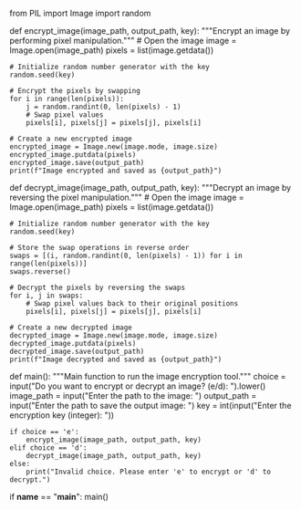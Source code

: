 from PIL import Image
import random

def encrypt_image(image_path, output_path, key):
    """Encrypt an image by performing pixel manipulation."""
    # Open the image
    image = Image.open(image_path)
    pixels = list(image.getdata())
    
    # Initialize random number generator with the key
    random.seed(key)
    
    # Encrypt the pixels by swapping
    for i in range(len(pixels)):
        j = random.randint(0, len(pixels) - 1)
        # Swap pixel values
        pixels[i], pixels[j] = pixels[j], pixels[i]
    
    # Create a new encrypted image
    encrypted_image = Image.new(image.mode, image.size)
    encrypted_image.putdata(pixels)
    encrypted_image.save(output_path)
    print(f"Image encrypted and saved as {output_path}")

def decrypt_image(image_path, output_path, key):
    """Decrypt an image by reversing the pixel manipulation."""
    # Open the image
    image = Image.open(image_path)
    pixels = list(image.getdata())
    
    # Initialize random number generator with the key
    random.seed(key)
    
    # Store the swap operations in reverse order
    swaps = [(i, random.randint(0, len(pixels) - 1)) for i in range(len(pixels))]
    swaps.reverse()
    
    # Decrypt the pixels by reversing the swaps
    for i, j in swaps:
        # Swap pixel values back to their original positions
        pixels[i], pixels[j] = pixels[j], pixels[i]
    
    # Create a new decrypted image
    decrypted_image = Image.new(image.mode, image.size)
    decrypted_image.putdata(pixels)
    decrypted_image.save(output_path)
    print(f"Image decrypted and saved as {output_path}")

def main():
    """Main function to run the image encryption tool."""
    choice = input("Do you want to encrypt or decrypt an image? (e/d): ").lower()
    image_path = input("Enter the path to the image: ")
    output_path = input("Enter the path to save the output image: ")
    key = int(input("Enter the encryption key (integer): "))

    if choice == 'e':
        encrypt_image(image_path, output_path, key)
    elif choice == 'd':
        decrypt_image(image_path, output_path, key)
    else:
        print("Invalid choice. Please enter 'e' to encrypt or 'd' to decrypt.")

if __name__ == "__main__":
    main()
